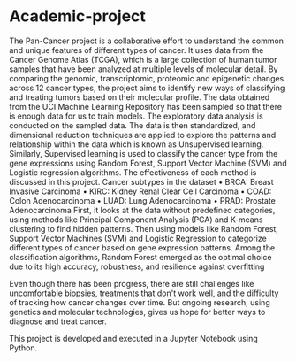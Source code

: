 # Academic-project
The Pan-Cancer project is a collaborative effort to understand the common and unique
features of different types of cancer. It uses data from the Cancer Genome Atlas (TCGA), which
is a large collection of human tumor samples that have been analyzed at multiple levels of
molecular detail. By comparing the genomic, transcriptomic, proteomic and epigenetic changes
across 12 cancer types, the project aims to identify new ways of classifying and treating tumors
based on their molecular profile.
The data obtained from the UCI Machine Learning Repository has been sampled so that
there is enough data for us to train models. The exploratory data analysis is conducted on the
sampled data. The data is then standardized, and dimensional reduction techniques are applied to
explore the patterns and relationship within the data which is known as Unsupervised learning.
Similarly, Supervised learning is used to classify the cancer type from the gene expressions using
Random Forest, Support Vector Machine (SVM) and Logistic regression algorithms. The
effectiveness of each method is discussed in this project.
Cancer subtypes in the dataset
• BRCA: Breast Invasive Carcinoma
• KIRC: Kidney Renal Clear Cell Carcinoma
• COAD: Colon Adenocarcinoma
• LUAD: Lung Adenocarcinoma
• PRAD: Prostate Adenocarcinoma 
First, it looks at the data without predefined categories, using methods like Principal Component Analysis (PCA) and K-means
clustering to find hidden patterns. Then using models like Random Forest, Support Vector Machines (SVM) and Logistic Regression to categorize
different types of cancer based on gene expression patterns. Among the classification algorithms, Random Forest emerged as the optimal
choice due to its high accuracy, robustness, and resilience against overfitting

Even though there has been progress, there are still challenges like uncomfortable biopsies,
treatments that don't work well, and the difficulty of tracking how cancer changes over time. But
ongoing research, using genetics and molecular technologies, gives us hope for better ways to
diagnose and treat cancer. 


This project is developed and executed in a Jupyter Notebook using Python. 


